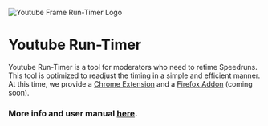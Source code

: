 ![Youtube Frame Run-Timer Logo](./imgs/Youtube_Run-Timer_Banner.png)

# Youtube Run-Timer
Youtube Run-Timer is a tool for moderators who need to retime Speedruns. This tool is optimized to readjust the timing in a simple and efficient manner.
At this time, we provide a [Chrome Extension](https://chrome.google.com/webstore/detail/youtube-run-timer/gcdiionngbcoanblolafbnhkfpmoagnj/) and a [Firefox Addon](#) (coming soon).

### More info and user manual [here](https://github.com/Evil004/Youtube-Run-Timer/wiki).
